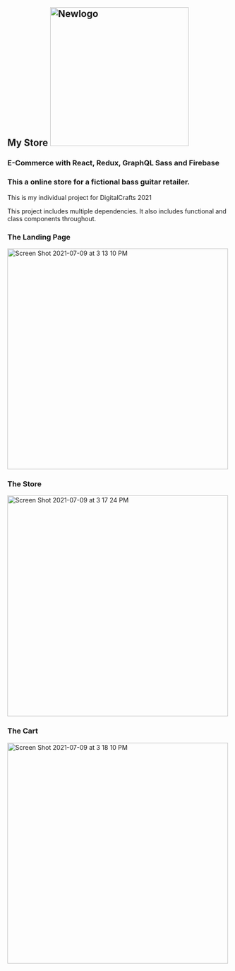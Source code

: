 
## My Store   <img width="314" alt="Newlogo" src="https://user-images.githubusercontent.com/81328683/125130377-7cfc7b80-e0c6-11eb-9920-afe2d215760c.png">                                                                                                                          

### E-Commerce with React, Redux, GraphQL Sass and Firebase
### This a online store for a fictional bass guitar retailer.

 <p>This is my individual project for DigitalCrafts 2021</p>

<p>This project includes multiple dependencies. It also includes functional and class components throughout.</p>

### The Landing Page

<img width="500" alt="Screen Shot 2021-07-09 at 3 13 10 PM" src="https://user-images.githubusercontent.com/81328683/125132411-e6ca5480-e0c9-11eb-83f5-dc2b5e87c8f4.png">

### The Store

<img width="500" alt="Screen Shot 2021-07-09 at 3 17 24 PM" src="https://user-images.githubusercontent.com/81328683/125132488-fe094200-e0c9-11eb-80ea-ae339c7437e8.png">

### The Cart
<img width="500" alt="Screen Shot 2021-07-09 at 3 18 10 PM" src="https://user-images.githubusercontent.com/81328683/125132706-517b9000-e0ca-11eb-90c8-e01583653ca2.png">


  
  


